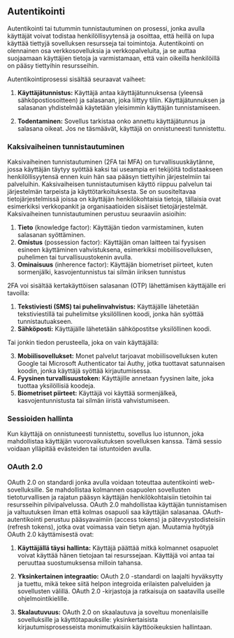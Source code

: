 ## Autentikointi
Autentikointi tai tutummin tunnistautuminen on prosessi, jonka avulla käyttäjät voivat todistaa henkilöllisyytensä ja osoittaa, että heillä on lupa käyttää tiettyjä sovelluksen resursseja tai toimintoja. Autentikointi on olennainen osa verkkosovelluksia ja verkkopalveluita, ja se auttaa suojaamaan käyttäjien tietoja ja varmistamaan, että vain oikeilla henkilöillä on pääsy tiettyihin resursseihin.

Autentikointiprosessi sisältää seuraavat vaiheet:

1. **Käyttäjätunnistus:** Käyttäjä antaa käyttäjätunnuksensa (yleensä sähköpostiosoitteen) ja salasanan, joka liittyy tiliin. Käyttäjätunnuksen ja salasanan yhdistelmää käytetään yleisimmin käyttäjän tunnistamiseen.

2. **Todentaminen:** Sovellus tarkistaa onko annettu käyttäjätunnus ja salasana oikeat. Jos ne täsmäävät, käyttäjä on onnistuneesti tunnistettu.

### Kaksivaiheinen tunnistautuminen
Kaksivaiheinen tunnistautuminen (2FA tai MFA) on turvallisuuskäytänne, jossa käyttäjän täytyy syöttää kaksi tai useampia eri tekijöitä todistaakseen henkilöllisyytensä ennen kuin hän saa pääsyn tiettyihin järjestelmiin tai palveluihin. Kaksivaiheisen tunnistautumisen käyttö riippuu palvelun tai järjestelmän tarpeista ja käyttötarkoituksesta. Se on suositeltavaa tietojärjestelmissä joissa on käyttäjän henkilökohtaisia tietoja, tällaisia ovat esimerkiksi verkkopankit ja organisaatioiden sisäiset tietojärjestelmät. 
Kaksivaiheinen tunnistautuminen perustuu seuraaviin asioihin:
1. **Tieto** (knowledge factor): Käyttäjän tiedon varmistaminen, kuten salasanan syöttäminen.
2. **Omistus** (possession factor): Käyttäjän oman laitteen tai fyysisen esineen käyttäminen vahvistuksena, esimerkiksi mobiilisovelluksen, puhelimen tai turvallisuustokenin avulla.
3. **Ominaisuus** (inherence factor): Käyttäjän biometriset piirteet, kuten sormenjälki, kasvojentunnistus tai silmän iiriksen tunnistus

2FA voi sisältää kertakäyttöisen salasanan (OTP) lähettämisen käyttäjälle eri tavoilla:
1. **Tekstiviesti (SMS) tai puhelinvahvistus:** Käyttäjälle lähetetään tekstiviestillä tai puhelimitse yksilöllinen koodi, jonka hän syöttää tunnistautuakseen.
2. **Sähköposti:** Käyttäjälle lähetetään sähköpostitse yksilöllinen koodi.

Tai jonkin tiedon perusteella, joka on vain käyttäjällä:

3. **Mobiilisovellukset:** Monet palvelut tarjoavat mobiilisovelluksen kuten Google tai Microsoft Authenticator tai Authy, jotka tuottavat satunnaisen koodin, jonka käyttäjä syöttää kirjautumisessa.
4. **Fyysinen turvallisuustoken:** Käyttäjille annetaan fyysinen laite, joka tuottaa yksilöllisiä koodeja.
5. **Biometriset piirteet:** Käyttäjä voi käyttää sormenjälkeä, kasvojentunnistusta tai silmän iiristä vahvistumiseen.

### Sessioiden hallinta
Kun käyttäjä on onnistuneesti tunnistettu, sovellus luo istunnon, joka mahdollistaa käyttäjän vuorovaikutuksen sovelluksen kanssa. Tämä sessio voidaan ylläpitää evästeiden tai istuntoiden avulla.

### OAuth 2.0
OAuth 2.0 on standardi jonka avulla voidaan toteuttaa autentikointi web-sovelluksille. Se mahdollistaa kolmannen osapuolen sovellusten tietoturvallisen ja rajatun pääsyn käyttäjän henkilökohtaisiin tietoihin tai resursseihin pilvipalvelussa. OAuth 2.0 mahdollistaa käyttäjän tunnistamisen ja valtuutuksen ilman että kolmas osapuoli saa käyttäjän salasanaa. OAuth-autentikointi perustuu pääsyavaimiin (access tokens) ja pätevyystodisteisiin (refresh tokens), jotka ovat voimassa vain tietyn ajan. 
Muutamia hyötyjä OAuth 2.0 käyttämisestä ovat:

1. **Käyttäjällä täysi hallinta:** Käyttäjä päättää mitkä kolmannet osapuolet voivat käyttää hänen tietojaan tai resurssejaan. Käyttäjä voi antaa tai peruuttaa suostumuksensa milloin tahansa.

2. **Yksinkertainen integraatio:** OAuth 2.0 -standardi on laajalti hyväksytty ja tuettu, mikä tekee siitä helpon integroida erilaisten palveluiden ja sovellusten välillä. OAuth 2.0 -kirjastoja ja ratkaisuja on saatavilla useille ohjelmointikielille.

3. **Skalautuvuus:** OAuth 2.0 on skaalautuva ja soveltuu monenlaisille sovelluksille ja käyttötapauksille: yksinkertaisista kirjautumisprosesseista monimutkaisiin käyttöoikeuksien hallintaan.
